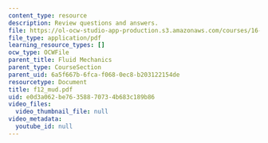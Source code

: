 ```yaml
---
content_type: resource
description: Review questions and answers.
file: https://ol-ocw-studio-app-production.s3.amazonaws.com/courses/16-01-unified-engineering-i-ii-iii-iv-fall-2005-spring-2006/e0d3a062be76358870734b683c189b86_f12_mud.pdf
file_type: application/pdf
learning_resource_types: []
ocw_type: OCWFile
parent_title: Fluid Mechanics
parent_type: CourseSection
parent_uid: 6a5f667b-6fca-f068-0ec8-b203122154de
resourcetype: Document
title: f12_mud.pdf
uid: e0d3a062-be76-3588-7073-4b683c189b86
video_files:
  video_thumbnail_file: null
video_metadata:
  youtube_id: null
---
```

